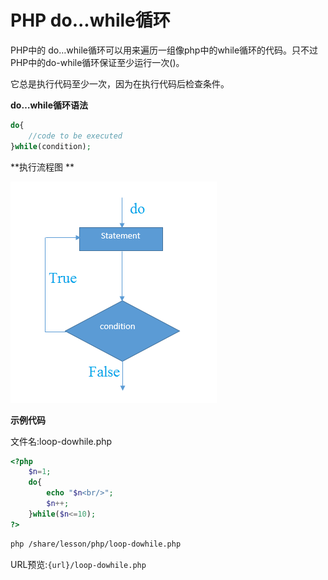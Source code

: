 # PHP do...while循环

PHP中的 do…while循环可以用来遍历一组像php中的while循环的代码。只不过PHP中的do-while循环保证至少运行一次()。

它总是执行代码至少一次，因为在执行代码后检查条件。

**do…while循环语法**

```php
do{  
    //code to be executed  
}while(condition);
```

**执行流程图 **

![img](./images/loop-dowhile.png)

**示例代码**

文件名:loop-dowhile.php

```php
<?php  
    $n=1;  
    do{  
        echo "$n<br/>";  
        $n++;  
    }while($n<=10);  
?>
```

```bash
php /share/lesson/php/loop-dowhile.php
```

URL预览:`{url}/loop-dowhile.php`